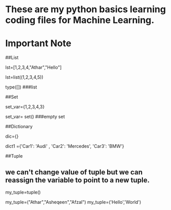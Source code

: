 # These are my python basics learning coding files for Machine Learning.


# Important Note

##List

lst=[1,2,3,4,"Athar","Hello"] 

lst=list((1,2,3,4,5)) 

type([]) ###list

##Set

set_var={1,2,3,4,3} 

set_var= set() ###empty set

##Dictionary

dic={}

dict1 ={'Car1': 'Audi' , 'Car2': 'Mercedes', 'Car3': 'BMW'} 

##Tuple
## we can't change value of tuple but we can reassign the variable to point to a new tuple.
my_tuple=tuple()

my_tuple=("Athar","Asheqeen","Afzal") 
my_tuple=('Hello','World')

